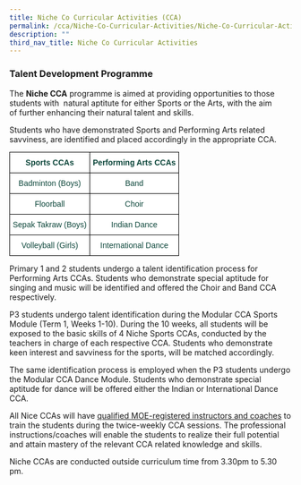```yaml
---
title: Niche Co Curricular Activities (CCA)
permalink: /cca/Niche-Co-Curricular-Activities/Niche-Co-Curricular-Activities
description: ""
third_nav_title: Niche Co Curricular Activities
---
```

### Talent Development Programme

The **Niche CCA** programme is aimed at providing opportunities to those students with  natural aptitute for either Sports or the Arts, with the aim of further enhancing their natural talent and skills.

Students who have demonstrated Sports and Performing Arts related savviness, are identified and placed accordingly in the appropriate CCA.

<style type="text/css">
.tg  {border-collapse:collapse;border-spacing:0;margin:0px auto;}
.tg td{border-color:black;border-style:solid;border-width:1px;font-family:Arial, sans-serif;font-size:14px;
  overflow:hidden;padding:10px 5px;word-break:normal;}
.tg th{border-color:black;border-style:solid;border-width:1px;font-family:Arial, sans-serif;font-size:14px;
  font-weight:normal;overflow:hidden;padding:10px 5px;word-break:normal;}
.tg .tg-yhj3{background-color:#FFF;color:#0C463A;text-align:center;vertical-align:middle}
.tg .tg-1pw2{background-color:#FFF;color:#0C463A;font-weight:bold;text-align:center;vertical-align:middle}
</style>
<table class="tg">
<tbody>
  <tr>
    <td class="tg-1pw2">Sports CCAs</td>
    <td class="tg-1pw2">Performing Arts CCAs</td>
  </tr>
  <tr>
    <td class="tg-yhj3">Badminton (Boys)</td>
    <td class="tg-yhj3">Band</td>
  </tr>
  <tr>
    <td class="tg-yhj3">Floorball</td>
    <td class="tg-yhj3">Choir</td>
  </tr>
  <tr>
    <td class="tg-yhj3">Sepak Takraw (Boys)</td>
    <td class="tg-yhj3">Indian Dance</td>
  </tr>
  <tr>
    <td class="tg-yhj3">Volleyball (Girls)</td>
    <td class="tg-yhj3">International Dance</td>
  </tr>
</tbody>
</table>

Primary 1 and 2 students undergo a talent identification process for Performing Arts CCAs. Students who demonstrate special aptitude for singing and music will be identified and offered the Choir and Band CCA respectively.

  

P3 students undergo talent identification during the Modular CCA Sports Module (Term 1, Weeks 1-10). During the 10 weeks, all students will be exposed to the basic skills of 4 Niche Sports CCAs, conducted by the teachers in charge of each respective CCA. Students who demonstrate keen interest and savviness for the sports, will be matched accordingly.   

  

  

The same identification process is employed when the P3 students undergo the Modular CCA Dance Module. Students who demonstrate special aptitude for dance will be offered either the Indian or International Dance CCA.

  

All Nice CCAs will have <u>qualified MOE-registered instructors and coaches</u> to train the students during the twice-weekly CCA sessions. The professional instructions/coaches will enable the students to realize their full potential and attain mastery of the relevant CCA related knowledge and skills.  

Niche CCAs are conducted outside curriculum time from 3.30pm to 5.30 pm.